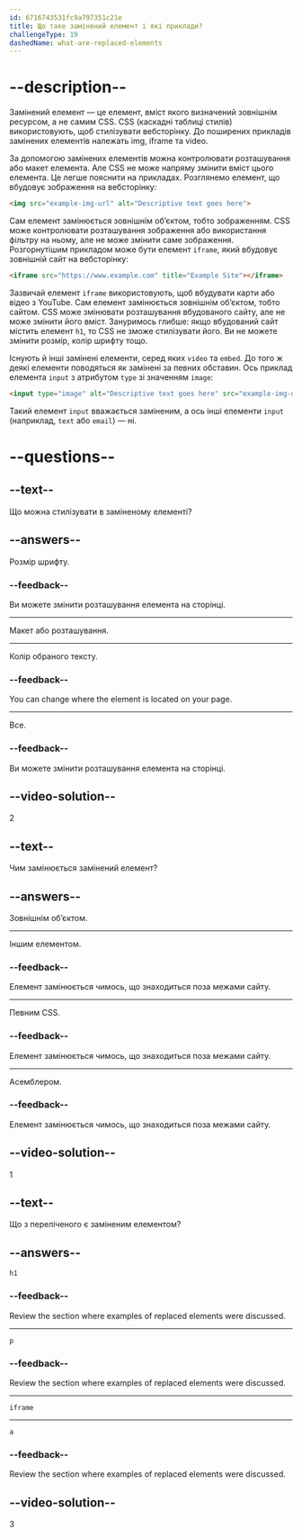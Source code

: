 ```yaml
---
id: 6716743531fc9a797351c21e
title: Що таке замінений елемент і які приклади?
challengeType: 19
dashedName: what-are-replaced-elements
---
```


# --description--

Замінений елемент — це елемент, вміст якого визначений зовнішнім ресурсом, а не самим CSS. CSS (каскадні таблиці стилів) використовують, щоб стилізувати вебсторінку. До поширених прикладів замінених елементів належать img, iframe та video.

За допомогою замінених елементів можна контролювати розташування або макет елемента. Але CSS не може напряму змінити вміст цього елемента. Це легше пояснити на прикладах. Розглянемо елемент, що вбудовує зображення на вебсторінку:

```html
<img src="example-img-url" alt="Descriptive text goes here">
```

Сам елемент замінюється зовнішнім об’єктом, тобто зображенням. CSS може контролювати розташування зображення або використання фільтру на ньому, але не може змінити саме зображення. Розгорнутішим прикладом може бути елемент `iframe`, який вбудовує зовнішній сайт на вебсторінку:

```html
<iframe src="https://www.example.com" title="Example Site"></iframe>
```

Зазвичай елемент `iframe` використовують, щоб вбудувати карти або відео з YouTube. Сам елемент замінюється зовнішнім об’єктом, тобто сайтом. CSS може змінювати розташування вбудованого сайту, але не може змінити його вміст. Зануримось глибше: якщо вбудований сайт містить елемент `h1`, то CSS не зможе стилізувати його. Ви не можете змінити розмір, колір шрифту тощо.

Існують й інші замінені елементи, серед яких `video` та `embed`. До того ж деякі елементи поводяться як замінені за певних обставин. Ось приклад елемента `input` з атрибутом `type` зі значенням `image`:

```html
<input type="image" alt="Descriptive text goes here" src="example-img-url">
```

Такий елемент `input` вважається заміненим, а ось інші елементи `input` (наприклад, `text` або `email`) — ні.

# --questions--

## --text--

Що можна стилізувати в заміненому елементі?

## --answers--

Розмір шрифту.

### --feedback--

Ви можете змінити розташування елемента на сторінці.

---

Макет або розташування.

---

Колір обраного тексту.

### --feedback--

You can change where the element is located on your page.

---

Все.

### --feedback--

Ви можете змінити розташування елемента на сторінці.

## --video-solution--

2

## --text--

Чим замінюється замінений елемент?

## --answers--

Зовнішнім об’єктом.

---

Іншим елементом.

### --feedback--

Елемент замінюється чимось, що знаходиться поза межами сайту.

---

Певним CSS.

### --feedback--

Елемент замінюється чимось, що знаходиться поза межами сайту.

---

Асемблером.

### --feedback--

Елемент замінюється чимось, що знаходиться поза межами сайту.

## --video-solution--

1

## --text--

Що з переліченого є заміненим елементом?

## --answers--

`h1`

### --feedback--

Review the section where examples of replaced elements were discussed.

---

`p`

### --feedback--

Review the section where examples of replaced elements were discussed.

---

`iframe`

---

`a`

### --feedback--

Review the section where examples of replaced elements were discussed.

## --video-solution--

3
